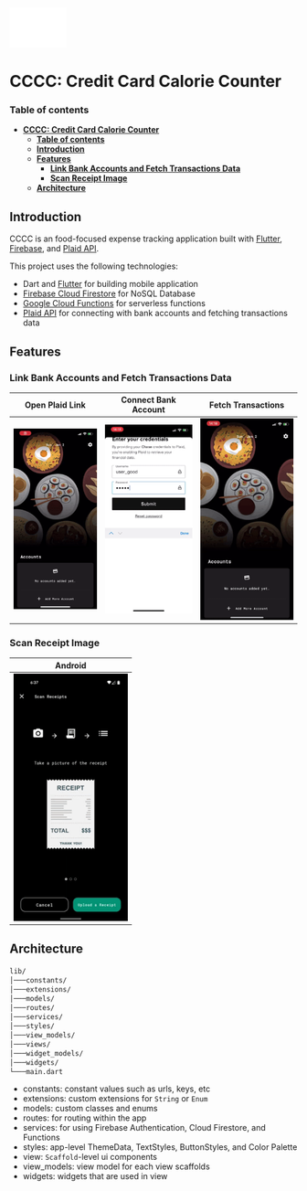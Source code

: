 <img src="readme_assets/cccc_logo_v1.svg" width="100"/>

# **CCCC: Credit Card Calorie Counter**

### **Table of contents**
- [**CCCC: Credit Card Calorie Counter**](#cccc-credit-card-calorie-counter)
    - [**Table of contents**](#table-of-contents)
  - [**Introduction**](#introduction)
  - [**Features**](#features)
    - [**Link Bank Accounts and Fetch Transactions Data**](#link-bank-accounts-and-fetch-transactions-data)
    - [**Scan Receipt Image**](#scan-receipt-image)
  - [**Architecture**](#architecture)


## **Introduction**
CCCC is an food-focused expense tracking application built with [Flutter], [Firebase], and [Plaid API]. 

This project uses the following technologies:
- Dart and [Flutter] for building mobile application
- [Firebase Cloud Firestore] for NoSQL Database
- [Google Cloud Functions] for serverless functions
- [Plaid API] for connecting with bank accounts and fetching transactions data


## **Features**

### **Link Bank Accounts and Fetch Transactions Data**
   Open Plaid Link         |   Connect Bank Account    |     Fetch Transactions    |
:-------------------------:|:-------------------------:|:-------------------------:|
<img src="readme_assets/plaid_ios_1.gif" width="200"/>|<img src="readme_assets/plaid_ios_2.gif" width="200"/>|<img src="readme_assets/plaid_ios_3.gif" width="200"/>


### **Scan Receipt Image**

   Android                 |
:-------------------------:|
<img src="readme_assets/scan_receipt.gif" width="200"/>|


## **Architecture**

```
lib/
│───constants/
│───extensions/
│───models/
│───routes/
│───services/
│───styles/
│───view_models/
│───views/
│───widget_models/
│───widgets/
└───main.dart
```

- constants: constant values such as urls, keys, etc
- extensions: custom extensions for `String` or `Enum`
- models: custom classes and enums
- routes: for routing within the app
- services: for using Firebase Authentication, Cloud Firestore, and Functions
- styles: app-level ThemeData, TextStyles, ButtonStyles, and Color Palette
- view: `Scaffold`-level ui components
- view_models: view model for each view scaffolds
- widgets: widgets that are used in view
  

[Flutter]: https://flutter.dev/
[Firebase]: https://firebase.google.com/
[Plaid API]: https://plaid.com/
[Firebase Cloud Firestore]: https://firebase.google.com/products/firestore?gclid=EAIaIQobChMIudGSjImI9QIVSkpyCh2BiwOAEAAYASAAEgI5bPD_BwE&gclsrc=aw.ds
[Google Cloud Functions]: https://cloud.google.com/functions